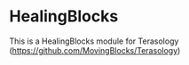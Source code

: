 # HealingBlocks
This is a HealingBlocks module for Terasology (https://github.com/MovingBlocks/Terasology)
